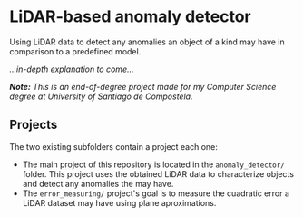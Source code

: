 # LiDAR-based anomaly detector

Using LiDAR data to detect any anomalies an object of a kind may have in comparison to a predefined model.

*...in-depth explanation to come...*

_**Note:**
This is an end-of-degree project made for my Computer 
Science degree at University of Santiago de Compostela._

## Projects

The two existing subfolders contain a project each one:
- The main project of this repository is located in the `anomaly_detector/` folder. This project uses the obtained LiDAR data to characterize objects and detect any anomalies the may have.
- The `error_measuring/` project's goal is to measure the cuadratic error a LiDAR dataset may have using plane aproximations.